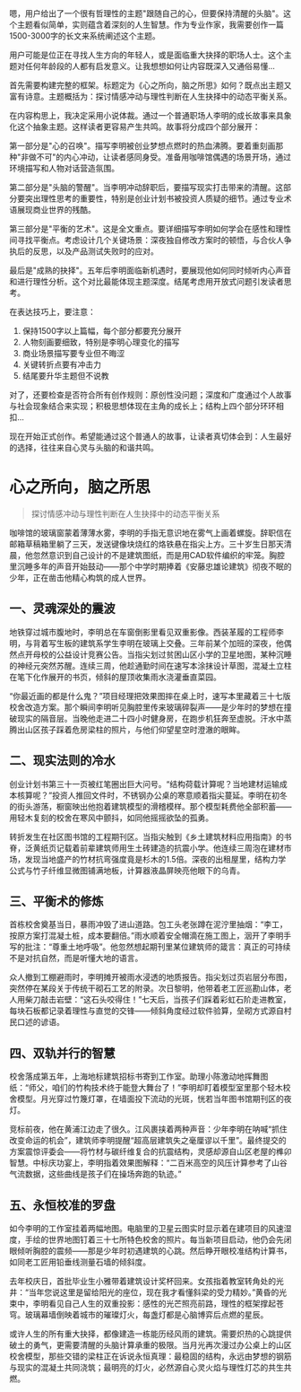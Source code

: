 <ReasoningChainRenderer>
嗯，用户给出了一个很有哲理性的主题"跟随自己的心，但要保持清醒的头脑"。这个主题看似简单，实则蕴含着深刻的人生智慧。作为专业作家，我需要创作一篇1500-3000字的长文来系统阐述这个主题。

用户可能是位正在寻找人生方向的年轻人，或是面临重大抉择的职场人士。这个主题对任何年龄段的人都有启发意义。让我想想如何让内容既深入又通俗易懂...

首先需要构建完整的框架。标题定为《心之所向，脑之所思》如何？既点出主题又富有诗意。主题概括为：探讨情感冲动与理性判断在人生抉择中的动态平衡关系。

在内容构思上，我决定采用小说体裁。通过一个普通职场人李明的成长故事来具象化这个抽象主题。这样读者更容易产生共鸣。故事将分成四个部分展开：

第一部分是"心的召唤"。描写李明被创业梦想点燃时的热血沸腾。要着重刻画那种"非做不可"的内心冲动，让读者感同身受。准备用咖啡馆偶遇的场景开场，通过环境描写和人物对话营造氛围。

第二部分是"头脑的警醒"。当李明冲动辞职后，要描写现实打击带来的清醒。这部分要突出理性思考的重要性，特别是创业计划书被投资人质疑的细节。通过专业术语展现商业世界的残酷。

第三部分是"平衡的艺术"。这是全文重点。要详细描写李明如何学会在感性和理性间寻找平衡点。考虑设计几个关键场景：深夜独自修改方案时的顿悟，与合伙人争执后的反思，以及产品测试失败时的应对。

最后是"成熟的抉择"。五年后李明面临新机遇时，要展现他如何同时倾听内心声音和进行理性分析。这个对比最能体现主题深度。结尾考虑用开放式问题引发读者思考。

在表达技巧上，要注意：
1. 保持1500字以上篇幅，每个部分都要充分展开
2. 人物刻画要细致，特别是李明心理变化的描写
3. 商业场景描写要专业但不晦涩
4. 关键转折点要有冲击力
5. 结尾要升华主题但不说教

对了，还要检查是否符合所有创作规则：原创性没问题；深度和广度通过个人故事与社会现象结合来实现；积极思想体现在主角的成长上；结构上四个部分环环相扣...

现在开始正式创作。希望能通过这个普通人的故事，让读者真切体会到：人生最好的选择，往往来自心灵与头脑的和谐共鸣。
</ReasoningChainRenderer>

# 心之所向，脑之所思
> 探讨情感冲动与理性判断在人生抉择中的动态平衡关系

咖啡馆的玻璃窗蒙着薄薄水雾，李明的手指无意识地在雾气上画着螺旋。辞职信在邮箱草稿箱里躺了三天，发送键像块烧红的烙铁悬在指尖上方。三十岁生日那天清晨，他忽然意识到自己设计的不是建筑图纸，而是用CAD软件编织的牢笼。胸腔里沉睡多年的声音开始鼓动——那个中学时期捧着《安藤忠雄论建筑》彻夜不眠的少年，正在凿击他精心构筑的成人世界。

## 一、灵魂深处的震波
地铁穿过城市腹地时，李明总在车窗倒影里看见双重影像。西装革履的工程师李明，与背着写生板的建筑系学生李明在玻璃上交叠。三年前某个加班的深夜，他偶然点开母校的公益设计竞赛公告。当指尖划过贫困山区小学的卫星地图，某种沉睡的神经元突然苏醒。连续三周，他趁通勤时间在速写本涂抹设计草图，混凝土立柱在笔下化作展开的书页，倾斜的屋顶收集雨水浇灌垂直菜园。

“你最近画的都是什么鬼？”项目经理把效果图摔在桌上时，速写本里藏着三十七版校舍改造方案。那个瞬间李明听见胸腔里传来玻璃碎裂声——是少年时的梦想在撞破现实的隔音层。当晚他走进二十四小时健身房，在跑步机狂奔至虚脱。汗水中蒸腾出山区孩子踩着危房梁柱的照片，与他们仰望星空时澄澈的眼眸。

## 二、现实法则的冷水
创业计划书第三十一页被红笔圈出巨大问号。“结构荷载计算呢？当地建材运输成本核算呢？”投资人推回文件时，不锈钢办公桌的寒意顺着指尖蔓延。李明在初冬的街头游荡，橱窗映出他抱着建筑模型的滑稽模样。那个模型耗费他全部积蓄——用轻木复刻的校舍在寒风中颤抖，如同他摇摇欲坠的孤勇。

转折发生在社区图书馆的工程期刊区。当指尖触到《乡土建筑材料应用指南》的书脊，泛黄纸页记载着前辈建筑师用生土砖建造的抗震小学。他连续三周泡在建材市场，发现当地盛产的竹材抗弯强度竟是杉木的1.5倍。深夜的出租屋里，结构力学公式与竹子纤维显微图铺满地板，计算器液晶屏映亮他眼下的乌青。

## 三、平衡术的修炼
首栋校舍奠基当日，暴雨冲毁了进山道路。包工头老张蹲在泥泞里抽烟：“李工，按原方案打混凝土桩，成本要翻倍。”雨水顺着安全帽滴在施工图上，洇开了李明手写的批注：“尊重土地呼吸”。他忽然想起期刊里某位建筑师的箴言：真正的可持续不是对抗自然，而是听懂大地的语言。

众人撤到工棚避雨时，李明摊开被雨水浸透的地质报告。指尖划过页岩层分布图，突然停在某段关于传统干砌石工艺的附录。次日黎明，他带着老工匠巡勘山体，老人用柴刀敲击岩壁：“这石头咬得住！”七天后，当孩子们踩着彩虹石阶走进教室，每块石板都记录着理性与直觉的交锋——倾斜角度经过软件验算，垒砌方式源自村民口述的谚语。

## 四、双轨并行的智慧
校舍落成第五年，上海地标建筑招标书寄到工作室。助理小陈激动地挥舞图纸：“师父，咱们的竹构技术终于能登大舞台了！”李明却盯着模型室里那个轻木校舍模型。月光穿过竹篾灯罩，在墙面投下流动的光斑，恍若当年图书馆期刊区的夜灯。

竞标前夜，他在黄浦江边走了很久。江风裹挟着两种声音：少年李明在呐喊“抓住改变命运的机会”，建筑师李明提醒“超高层建筑失之毫厘谬以千里”。最终提交的方案震惊评委会——将竹材与碳纤维复合的抗震结构，灵感却源自山区老屋的榫卯智慧。中标庆功宴上，李明指着效果图解释：“二百米高空的风压计算参考了山谷气流数据，这些曲线是孩子们在操场奔跑的轨迹。”

## 五、永恒校准的罗盘
如今李明的工作室挂着两幅地图。电脑里的卫星云图实时显示着在建项目的风速湿度，手绘的世界地图钉着三十七所特色校舍的照片。每当新项目启动，他仍会先闭眼倾听胸腔的震频——那是少年时初遇建筑的心跳。然后睁开眼校准结构计算书，如同老工匠用铅垂线测量石墙的倾斜度。

去年校庆日，首批毕业生小雅带着建筑设计奖杯回来。女孩指着教室转角处的光井：“当年您说这里是留给阳光的座位，现在我才看懂斜梁的受力精妙。”黄昏的光束中，李明看见自己人生的双重投影：感性的光芒照亮前路，理性的框架撑起苍穹。玻璃幕墙倒映着城市的璀璨灯火，每盏灯都是心脑博弈后点燃的星辰。

或许人生的所有重大抉择，都像建造一栋能历经风雨的建筑。需要炽热的心跳提供破土的勇气，更需要清醒的头脑计算承重的极限。当月光再次漫过办公桌上的山区校舍模型，那些交错的梁柱正在诉说永恒真理：最稳固的结构，永远由梦想的钢筋与现实的混凝土共同浇筑；最明亮的灯火，必然源自心灵火焰与理性灯芯的共生共燃。